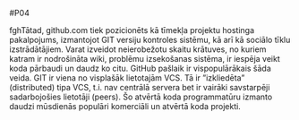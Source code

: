 #P04

fghTātad, github.com tiek pozicionēts kā tīmekļa projektu hostinga pakalpojums,
 izmantojot GIT versiju kontroles sistēmu,
 kā arī kā sociālo tīklu izstrādātājiem. 
Varat izveidot neierobežotu skaitu krātuves, no kuriem katram ir nodrošināta
 wiki, problēmu izsekošanas sistēma, ir iespēja veikt koda pārbaudi un daudz
 ko citu. GitHub pašlaik ir vispopulārākais šāda veida.
GIT ir viena no visplašāk lietotajām VCS. Tā ir ”izkliedēta”
(distributed) tipa VCS, t.i. nav centrālā servera bet ir vairāki
savstarpēji sadarbojošies lietotāji (peers). Šo atvērtā koda
programmatūru izmanto daudzi mūsdienās populāri komerciāli
un atvērtā koda projekti.
